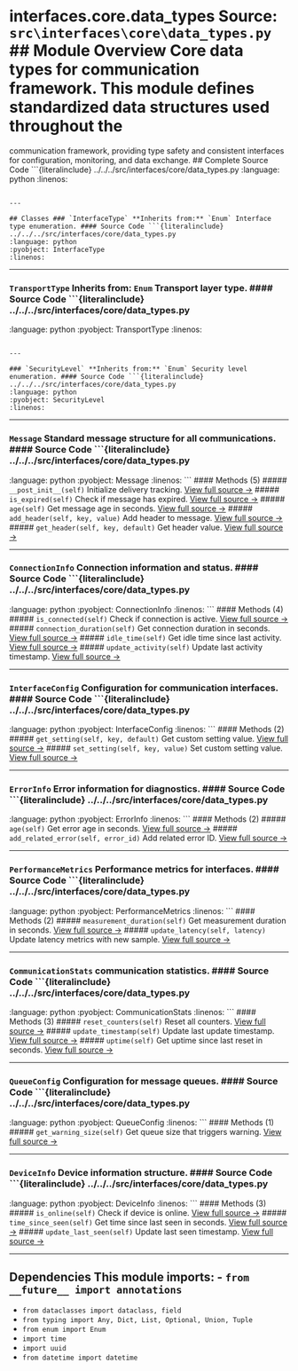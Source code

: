 # interfaces.core.data_types **Source:** `src\interfaces\core\data_types.py` ## Module Overview Core data types for communication framework. This module defines standardized data structures used throughout the

communication framework, providing type safety and consistent interfaces
for configuration, monitoring, and data exchange. ## Complete Source Code ```{literalinclude} ../../../src/interfaces/core/data_types.py
:language: python
:linenos:
```

---

## Classes ### `InterfaceType` **Inherits from:** `Enum` Interface type enumeration. #### Source Code ```{literalinclude} ../../../src/interfaces/core/data_types.py
:language: python
:pyobject: InterfaceType
:linenos:
```

---

### `TransportType` **Inherits from:** `Enum` Transport layer type. #### Source Code ```{literalinclude} ../../../src/interfaces/core/data_types.py

:language: python
:pyobject: TransportType
:linenos:
```

---

### `SecurityLevel` **Inherits from:** `Enum` Security level enumeration. #### Source Code ```{literalinclude} ../../../src/interfaces/core/data_types.py
:language: python
:pyobject: SecurityLevel
:linenos:
```

---

### `Message` Standard message structure for all communications. #### Source Code ```{literalinclude} ../../../src/interfaces/core/data_types.py

:language: python
:pyobject: Message
:linenos:
``` #### Methods (5) ##### `__post_init__(self)` Initialize delivery tracking. [View full source →](#method-message-__post_init__) ##### `is_expired(self)` Check if message has expired. [View full source →](#method-message-is_expired) ##### `age(self)` Get message age in seconds. [View full source →](#method-message-age) ##### `add_header(self, key, value)` Add header to message. [View full source →](#method-message-add_header) ##### `get_header(self, key, default)` Get header value. [View full source →](#method-message-get_header)

---

### `ConnectionInfo` Connection information and status. #### Source Code ```{literalinclude} ../../../src/interfaces/core/data_types.py
:language: python
:pyobject: ConnectionInfo
:linenos:
``` #### Methods (4) ##### `is_connected(self)` Check if connection is active. [View full source →](#method-connectioninfo-is_connected) ##### `connection_duration(self)` Get connection duration in seconds. [View full source →](#method-connectioninfo-connection_duration) ##### `idle_time(self)` Get idle time since last activity. [View full source →](#method-connectioninfo-idle_time) ##### `update_activity(self)` Update last activity timestamp. [View full source →](#method-connectioninfo-update_activity)

---

### `InterfaceConfig` Configuration for communication interfaces. #### Source Code ```{literalinclude} ../../../src/interfaces/core/data_types.py

:language: python
:pyobject: InterfaceConfig
:linenos:
``` #### Methods (2) ##### `get_setting(self, key, default)` Get custom setting value. [View full source →](#method-interfaceconfig-get_setting) ##### `set_setting(self, key, value)` Set custom setting value. [View full source →](#method-interfaceconfig-set_setting)

---

### `ErrorInfo` Error information for diagnostics. #### Source Code ```{literalinclude} ../../../src/interfaces/core/data_types.py
:language: python
:pyobject: ErrorInfo
:linenos:
``` #### Methods (2) ##### `age(self)` Get error age in seconds. [View full source →](#method-errorinfo-age) ##### `add_related_error(self, error_id)` Add related error ID. [View full source →](#method-errorinfo-add_related_error)

---

### `PerformanceMetrics` Performance metrics for interfaces. #### Source Code ```{literalinclude} ../../../src/interfaces/core/data_types.py

:language: python
:pyobject: PerformanceMetrics
:linenos:
``` #### Methods (2) ##### `measurement_duration(self)` Get measurement duration in seconds. [View full source →](#method-performancemetrics-measurement_duration) ##### `update_latency(self, latency)` Update latency metrics with new sample. [View full source →](#method-performancemetrics-update_latency)

---

### `CommunicationStats` communication statistics. #### Source Code ```{literalinclude} ../../../src/interfaces/core/data_types.py
:language: python
:pyobject: CommunicationStats
:linenos:
``` #### Methods (3) ##### `reset_counters(self)` Reset all counters. [View full source →](#method-communicationstats-reset_counters) ##### `update_timestamp(self)` Update last update timestamp. [View full source →](#method-communicationstats-update_timestamp) ##### `uptime(self)` Get uptime since last reset in seconds. [View full source →](#method-communicationstats-uptime)

---

### `QueueConfig` Configuration for message queues. #### Source Code ```{literalinclude} ../../../src/interfaces/core/data_types.py

:language: python
:pyobject: QueueConfig
:linenos:
``` #### Methods (1) ##### `get_warning_size(self)` Get queue size that triggers warning. [View full source →](#method-queueconfig-get_warning_size)

---

### `DeviceInfo` Device information structure. #### Source Code ```{literalinclude} ../../../src/interfaces/core/data_types.py
:language: python
:pyobject: DeviceInfo
:linenos:
``` #### Methods (3) ##### `is_online(self)` Check if device is online. [View full source →](#method-deviceinfo-is_online) ##### `time_since_seen(self)` Get time since last seen in seconds. [View full source →](#method-deviceinfo-time_since_seen) ##### `update_last_seen(self)` Update last seen timestamp. [View full source →](#method-deviceinfo-update_last_seen)

---

## Dependencies This module imports: - `from __future__ import annotations`

- `from dataclasses import dataclass, field`
- `from typing import Any, Dict, List, Optional, Union, Tuple`
- `from enum import Enum`
- `import time`
- `import uuid`
- `from datetime import datetime`
